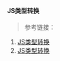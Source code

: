#### JS类型转换

> 参考链接：

  1. [JS类型转换](https://www.cxymsg.com/guide/jsBasic.html#%E7%B1%BB%E5%9E%8B%E8%BD%AC%E6%8D%A2%E7%9A%84%E8%A7%84%E5%88%99%E6%9C%89%E5%93%AA%E4%BA%9B%EF%BC%9F)
  2. [JS类型转换](https://juejin.im/book/5bdc715fe51d454e755f75ef/section/5bdc715f6fb9a049c15ea4e0)